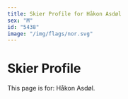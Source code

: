 ```yaml
---
title: Skier Profile for Håkon Asdøl
sex: "M"
id: "5438"
image: "/img/flags/nor.svg" 
---
```


# Skier Profile

This page is for: Håkon Asdøl.
    